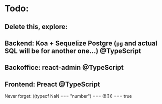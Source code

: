 # Todo:
## Delete this, explore:
## Backend: Koa + Sequelize Postgre (`pg` and actual SQL will be for another one...) @TypeScript
## Backoffice: react-admin @TypeScript
## Frontend: Preact @TypeScript

Never forget: 
((typeof NaN === "number") === (!![])) === true
